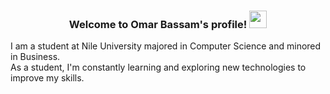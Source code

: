 <h3 align="center">
  Welcome to Omar Bassam's profile!
  <img src="https://media.giphy.com/media/hvRJCLFzcasrR4ia7z/giphy.gif" width="28">
</h3>

I am a student at Nile University majored in Computer Science and minored in Business. <br>
As a student, I'm constantly learning and exploring new technologies to improve my skills.
